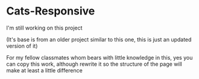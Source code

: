 # Cats-Responsive
I'm still working on this project

(It's base is from an older project similar to this one, this is just an updated version of it)

For my fellow classmates whom bears with little knowledge in this, yes you can copy this work, although rewrite it so the structure of the page will make at least a little difference
